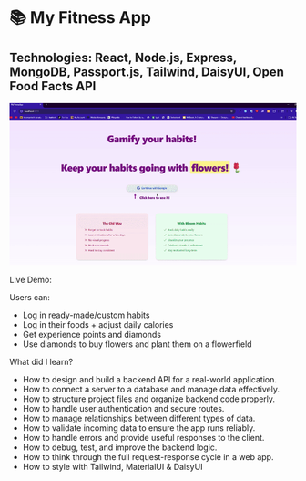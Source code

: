 <h1>📚 My Fitness App</h1>
<h2>Technologies: React, Node.js, Express, MongoDB, Passport.js, Tailwind, DaisyUI, Open Food Facts API</h2>

![](myfitnessappdemo.gif)

Live Demo: 

Users can:

- Log in ready-made/custom habits
- Log in their foods + adjust daily calories
- Get experience points and diamonds
- Use diamonds to buy flowers and plant them on a flowerfield

What did I learn?
  
- How to design and build a backend API for a real-world application.
- How to connect a server to a database and manage data effectively.
- How to structure project files and organize backend code properly.
- How to handle user authentication and secure routes.
- How to manage relationships between different types of data.
- How to validate incoming data to ensure the app runs reliably.
- How to handle errors and provide useful responses to the client.
- How to debug, test, and improve the backend logic.
- How to think through the full request-response cycle in a web app.
- How to style with Tailwind, MaterialUI & DaisyUI

